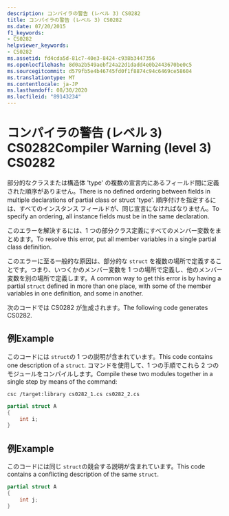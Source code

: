 ```yaml
---
description: コンパイラの警告 (レベル 3) CS0282
title: コンパイラの警告 (レベル 3) CS0282
ms.date: 07/20/2015
f1_keywords:
- CS0282
helpviewer_keywords:
- CS0282
ms.assetid: fd4cda5d-81c7-40e3-8424-c938b3447356
ms.openlocfilehash: 8d0a2b549aebf24a22d1dadd4e0b2443670be0c5
ms.sourcegitcommit: d579fb5e4b46745fd0f1f8874c94c6469ce58604
ms.translationtype: MT
ms.contentlocale: ja-JP
ms.lasthandoff: 08/30/2020
ms.locfileid: "89143234"
---
```

# <a name="compiler-warning-level-3-cs0282"></a><span data-ttu-id="9d3f8-103">コンパイラの警告 (レベル 3) CS0282</span><span class="sxs-lookup"><span data-stu-id="9d3f8-103">Compiler Warning (level 3) CS0282</span></span>

<span data-ttu-id="9d3f8-104">部分的なクラスまたは構造体 'type' の複数の宣言内にあるフィールド間に定義された順序がありません。</span><span class="sxs-lookup"><span data-stu-id="9d3f8-104">There is no defined ordering between fields in multiple declarations of partial class or struct 'type'.</span></span> <span data-ttu-id="9d3f8-105">順序付けを指定するには、すべてのインスタンス フィールドが、同じ宣言になければなりません。</span><span class="sxs-lookup"><span data-stu-id="9d3f8-105">To specify an ordering, all instance fields must be in the same declaration.</span></span>

<span data-ttu-id="9d3f8-106">このエラーを解決するには、1 つの部分クラス定義にすべてのメンバー変数をまとめます。</span><span class="sxs-lookup"><span data-stu-id="9d3f8-106">To resolve this error, put all member variables in a single partial class definition.</span></span>

<span data-ttu-id="9d3f8-107">このエラーに至る一般的な原因は、部分的な `struct` を複数の場所で定義することです。つまり、いつくかのメンバー変数を 1 つの場所で定義し、他のメンバー変数を別の場所で定義します。</span><span class="sxs-lookup"><span data-stu-id="9d3f8-107">A common way to get this error is by having a partial `struct` defined in more than one place, with some of the member variables in one definition, and some in another.</span></span>

<span data-ttu-id="9d3f8-108">次のコードでは CS0282 が生成されます。</span><span class="sxs-lookup"><span data-stu-id="9d3f8-108">The following code generates CS0282.</span></span>

## <a name="example"></a><span data-ttu-id="9d3f8-109">例</span><span class="sxs-lookup"><span data-stu-id="9d3f8-109">Example</span></span>

<span data-ttu-id="9d3f8-110">このコードには `struct`の 1 つの説明が含まれています。</span><span class="sxs-lookup"><span data-stu-id="9d3f8-110">This code contains one description of a `struct`.</span></span> <span data-ttu-id="9d3f8-111">コマンドを使用して、1 つの手順でこれら 2 つのモジュールをコンパイルします。</span><span class="sxs-lookup"><span data-stu-id="9d3f8-111">Compile these two modules together in a single step by means of the command:</span></span>

`csc /target:library cs0282_1.cs cs0282_2.cs`

```csharp
partial struct A
{
    int i;
}
```

## <a name="example"></a><span data-ttu-id="9d3f8-112">例</span><span class="sxs-lookup"><span data-stu-id="9d3f8-112">Example</span></span>

<span data-ttu-id="9d3f8-113">このコードには同じ `struct`の競合する説明が含まれています。</span><span class="sxs-lookup"><span data-stu-id="9d3f8-113">This code contains a conflicting description of the same `struct`.</span></span>

```csharp
partial struct A
{
    int j;
}
```
